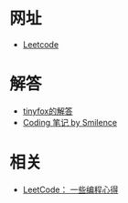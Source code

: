 # 网址
* [Leetcode](leetcode.com/problemset/algorithms/)
# 解答
* [tinyfox的解答](https://github.com/tinyfox266/leetcode)
* [Coding 笔记 by Smilence](https://www.zybuluo.com/smilence/note/76)

# 相关
* [LeetCode： 一些编程心得](http://www.douban.com/note/332117149/)
